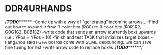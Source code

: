 DDR4URHANDS
===========
/*****************************TODO***********************************
  	 -Come up with a way of "generating" incoming arrows...
	 -Find out how to expand it from 3 color bits (RGB) to 8 color bits (R0R1R2, G0G1G2, B0B1B2)
	 -write code that sends an arrow (currently box) upwards (i.e.: YPos = YPos - 10)
	 -finish and test TASK that initializes target boxes
	 -FangZhou said FGPA boards come with SOME debouncing...we can save fine tuning for last 
	 -write arrow code to replace boxes
	*****************************\TODO***********************************/
